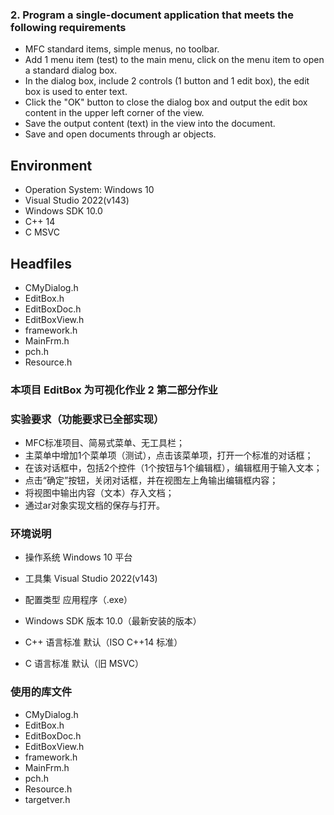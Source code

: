 ### 2. Program a single-document application that meets the following requirements

- MFC standard items, simple menus, no toolbar.
- Add 1 menu item (test) to the main menu, click on the menu item to open a standard dialog box.
- In the dialog box, include 2 controls (1 button and 1 edit box), the edit box is used to enter text.
- Click the "OK" button to close the dialog box and output the edit box content in the upper left corner of the view.
- Save the output content (text) in the view into the document.
- Save and open documents through ar objects.

## Environment

- Operation System: Windows 10
- Visual Studio 2022(v143)
- Windows SDK 10.0
- C++ 14
- C MSVC

## Headfiles

- CMyDialog.h
- EditBox.h
- EditBoxDoc.h
- EditBoxView.h
- framework.h
- MainFrm.h
- pch.h
- Resource.h

### 本项目 EditBox 为可视化作业 2 第二部分作业

### 实验要求（功能要求已全部实现）

- MFC标准项目、简易式菜单、无工具栏；
- 主菜单中增加1个菜单项（测试），点击该菜单项，打开一个标准的对话框；
- 在该对话框中，包括2个控件（1个按钮与1个编辑框），编辑框用于输入文本；
- 点击“确定”按钮，关闭对话框，并在视图左上角输出编辑框内容；
- 将视图中输出内容（文本）存入文档；
- 通过ar对象实现文档的保存与打开。

### 环境说明

- 操作系统 Windows 10 平台

- 工具集 Visual Studio 2022(v143)

- 配置类型 应用程序（.exe）

- Windows SDK 版本 10.0（最新安装的版本） 

- C++ 语言标准 默认（ISO C++14 标准） 

- C 语言标准 默认（旧 MSVC）

### 使用的库文件

- CMyDialog.h
- EditBox.h
- EditBoxDoc.h
- EditBoxView.h
- framework.h
- MainFrm.h
- pch.h
- Resource.h
- targetver.h
